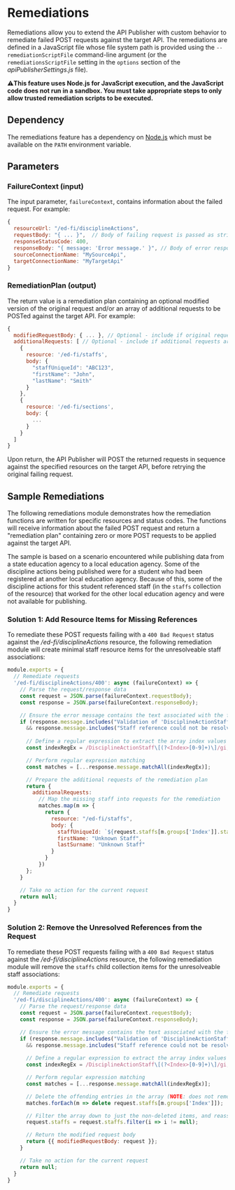 # Remediations
Remediations allow you to extend the API Publisher with custom behavior to remediate failed POST requests against the target API. The remediations are defined in a JavaScript file whose file system path is provided using the `--remediationScriptFile` command-line argument (or the `remediationsScriptFile` setting in the `options` section of the _apiPublisherSettings.js_ file).

⚠️**This feature uses Node.js for JavaScript execution, and the JavaScript code does not run in a sandbox. You must take appropriate steps to only allow trusted remediation scripts to be executed.**

## Dependency
The remediations feature has a dependency on [Node.js](https://nodejs.org/en/) which must be available on the `PATH` environment variable.

## Parameters

### FailureContext (input)
The input parameter, `failureContext`, contains information about the failed request. For example:
```javascript
{
  resourceUrl: "/ed-fi/disciplineActions",
  requestBody: "{ ... }",  // Body of failing request is passed as string
  responseStatusCode: 400,
  responseBody: "{ message: 'Error message.' }", // Body of error response is passed as string
  sourceConnectionName: "MySourceApi",
  targetConnectionName: "MyTargetApi"
}
```
### RemediationPlan (output)
The return value is a remediation plan containing an optional modified version of the original request and/or an array of additional requests to be POSTed against the target API. For example:
```javascript
{
  modifiedRequestBody: { ... }, // Optional - include if original request is modified
  additionalRequests: [ // Optional - include if additional requests are to be performed
    {
      resource: '/ed-fi/staffs',
      body: {
        "staffUniqueId": "ABC123",
        "firstName": "John",
        "lastName": "Smith"
      }
    },
    {
      resource: '/ed-fi/sections',
      body: {
        ...
      }
    }
  ]
}
```

Upon return, the API Publisher will POST the returned requests in sequence against the specified resources on the target API, before retrying the original failing request.

## Sample Remediations
The following remediations module demonstrates how the remediation functions are written for specific resources and status codes. The functions will receive information about the failed POST request and return a "remediation plan" containing zero or more POST requests to be applied against the target API.

The sample is based on a scenario encountered while publishing data from a state education agency to a local education agency. Some of the discipline actions being published were for a student who had been registered at another local education agency. Because of this, some of the discipline actions for this student referenced staff (in the `staffs` collection of the resource) that worked for the other local education agency and were not available for publishing.

### Solution 1: Add Resource Items for Missing References
To remediate these POST requests failing with a `400 Bad Request` status against the _/ed-fi/disciplineActions_ resource, the following remediation module will create minimal staff resource items for the unresolveable staff associations:

```javascript
module.exports = {
  // Remediate requests 
  '/ed-fi/disciplineActions/400': async (failureContext) => {
    // Parse the request/response data
    const request = JSON.parse(failureContext.requestBody);
    const response = JSON.parse(failureContext.responseBody); 

    // Ensure the error message contains the text associated with the failure we're remediating
    if (response.message.includes("Validation of 'DisciplineActionStaffs' failed.") 
      && response.message.includes("Staff reference could not be resolved.")) {
      
      // Define a regular expression to extract the array index values from the validation message
      const indexRegEx = /DisciplineActionStaff\[(?<Index>[0-9]+)\]/gi;

      // Perform regular expression matching
      const matches = [...response.message.matchAll(indexRegEx)];

      // Prepare the additional requests of the remediation plan
      return { 
        additionalRequests:
          // Map the missing staff into requests for the remediation
          matches.map(m => { 
            return {
              resource: "/ed-fi/staffs", 
              body: { 
                staffUniqueId: `${request.staffs[m.groups['Index']].staffReference.staffUniqueId}`, 
                firstName: "Unknown Staff", 
                lastSurname: "Unknown Staff" 
              }
            }
          })
      };
    }

    // Take no action for the current request
    return null;
  }
}
```

### Solution 2: Remove the Unresolved References from the Request
To remediate these POST requests failing with a `400 Bad Request` status against the _/ed-fi/disciplineActions_ resource, the following remediation module will remove the `staffs` child collection items for the unresolveable staff associations:

```javascript
module.exports = {
  // Remediate requests 
  '/ed-fi/disciplineActions/400': async (failureContext) => {
    // Parse the request/response data
    const request = JSON.parse(failureContext.requestBody);
    const response = JSON.parse(failureContext.responseBody); 

    // Ensure the error message contains the text associated with the failure we're remediating
    if (response.message.includes("Validation of 'DisciplineActionStaffs' failed.") 
      && response.message.includes("Staff reference could not be resolved.")) {
      
      // Define a regular expression to extract the array index values from the validation message
      const indexRegEx = /DisciplineActionStaff\[(?<Index>[0-9]+)\]/gi;

      // Perform regular expression matching
      const matches = [...response.message.matchAll(indexRegEx)];

      // Delete the offending entries in the array (NOTE: does not remove the array items)
      matches.forEach(m => delete request.staffs[m.groups['Index']]);

      // Filter the array down to just the non-deleted items, and reassign
      request.staffs = request.staffs.filter(i => i != null);

      // Return the modified request body
      return {{ modifiedRequestBody: request }};
    }

    // Take no action for the current request
    return null;
  }
}
```
